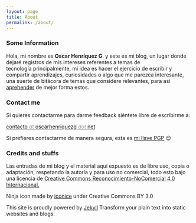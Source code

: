 ```yaml
---
layout: page
title: About
permalink: /about/
---
```


### Some Information

Hola, mi nombre es **Oscar Henríquez G**. y este es mi blog, un lugar donde dejaré registros de mis intereses referentes a temas de tecnología principalmente, mi idea es hacer el ejercicio de escribir y compartir aprendizajes, curiosidades o algo que me parezca interesante, una suerte de bitácora de temas que considere relevantes, para así [aprehender](http://educacion.laguia2000.com/aprendizaje/diferencia-entre-aprender-y-aprehender) de mejor forma estos.

### Contact me

Si quieres contactarme para darme feedback siéntete libre de escribirme a:

[contacto <span style="color: #999999;"><em>at</em> </span>oscarhenriquezg <span style="color: #999999;"><em>dot</em> </span>net](mailto:%63%6Fnta%63t%6F@os%63a%72h%65%6Eri%71uezg.n%65t)

Si prefieres contactarme de manera segura, esta es [mi llave PGP](https://github.com/oscarhenriquezg/oscarhenriquezg.github.io/blob/master/pgp-key-ohg.key) 😉

### Credits and stuffs
Las entradas de mi blog y el material aquí expuesto es de libre uso, copia o adaptación, respetando la autoría y para uso no comercial, todo esto bajo una licencia de [Creative Commons Reconocimiento-NoComercial 4.0 Internacional.](http://creativecommons.org/licenses/by-nc/4.0/)

Ninja icon made by [iconice](https://www.flaticon.com/authors/iconnice) under Creative Commons BY 3.0

This site is proudly powered by [Jekyll](https://jekyllrb.com/) Transform your plain text into static websites and blogs.
